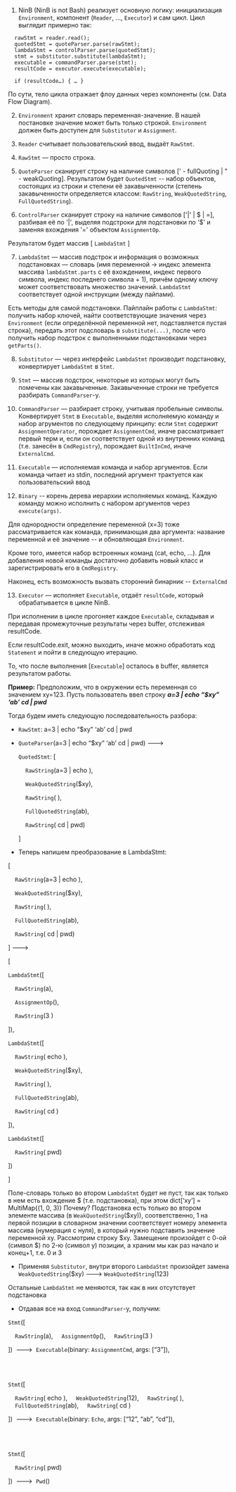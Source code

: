 1. NinB (NinB is not Bash) реализует основную логику: инициализация `Environment`, компонент (`Reader`, …, `Executor`) и сам цикл.
  Цикл выглядит примерно так:
  ```
    rawStmt = reader.read();
    quotedStmt = quoteParser.parse(rawStmt);
    lambdaStmt = controlParser.parse(quotedStmt);
    stmt = substitutor.substitute(lambdaStmt);
    executable = commandParser.parse(stmt);
    resultCode = executor.execute(executable);

    if (resultCode…) { … }
  ```

 По сути, тело цикла отражает флоу данных через компоненты (см. Data Flow Diagram).


2. `Environment` хранит словарь переменная-значение. В нашей постановке значение может быть только строкой. `Environment` должен быть доступен для `Substitutor` и `Assignment`.

3. `Reader` считывает пользовательский ввод, выдаёт `RawStmt`.

4. `RawStmt` — просто строка.

5. `QuoteParser` сканирует строку на наличие символов [' - fullQuoting | " - weakQuoting].
Результатом будет `QuotedStmt` -- набор объектов, состоящих из строки и степени её закавыченности (степень закавыченности определяется классом: `RawString`, `WeakQuotedString`, `FullQuotedString`).

6. `ControlParser` сканирует строку на наличие символов ['|' | $ | =], разбивая её по '|', выделяя подстроки для подстановки по '$' и заменяя вхождения '=' объектом `AssignmentOp`.

Результатом будет массив [ `LambdaStmt` ]

7. `LambdaStmt`  — массив подстрок и информация о возможных подстановках — словарь (имя переменной -> индекс элемента массива `lambdaStmt.parts` с её вхождением, индекс первого символа, индекс последнего символа + 1), причём одному ключу может соответствовать множество значений. `LambdaStmt` соответствует одной инструкции (между пайпами).

Есть методы для самой подстановки. Пайплайн работы с `LambdaStmt`: получить набор ключей, найти соответствующие значения через `Environment` (если определённой переменной нет, подставляется пустая строка), передать этот подсловарь в `substitute(...)`, после чего получить набор подстрок с выполненными подстановками через `getParts()`.

8. `Substitutor` — через интерфейс `LambdaStmt` производит подстановку, конвертирует `LambdaStmt` в `Stmt`.

9. `Stmt` — массив подстрок, некоторые из которых могут быть помечены как закавыченные. Закавыченные строки не требуется разбирать `CommandParser`-у.

10. `CommandParser` — разбирает строку, учитывая пробельные символы. Конвертирует `Stmt` в `Executable`, выделяя исполняемую команду и набор агрументов по следующему принципу: если `Stmt` содержит `AssignmentOperator`, порождает `AssignmentCmd`, иначе рассматривает первый терм и, если он соответствует одной из внутренних команд (т.е. занесён в `CmdRegistry`), порождает `BuiltInCmd`, иначе `ExternalCmd`.

11. `Executable` — исполняемая команда и набор аргументов. Если команда читает из stdin, последний аргумент трактуется как пользовательский ввод

12. `Binary` -- корень дерева иерархии исполняемых команд. Каждую команду можно исполнить с набором аргументов через `execute(args)`.

Для однородности определение переменной (x=3) тоже рассматривается как команда, принимающая два аргумента: название переменной и её значение -- и обновляющая `Environment`.

Кроме того, имеется набор встроенных команд (cat, echo, ...). Для добавления новой команды достаточно добавить новый класс и зарегистрировать его в `CmdRegistry`.

Наконец, есть возможность вызвать сторонний бинарник -- `ExternalCmd`

13. `Executor` — исполняет `Executable`, отдаёт `resultCode`, который обрабатывается в цикле NinB.

При исполнении в цикле прогоняет каждое `Executable`, складывая и передавая промежуточные результаты через buffer, отслеживая resultCode.

Если resultCode.exit, можно выходить, иначе можно обработать код `Statement` и пойти в следующую итерацию.

То, что после выполнения [`Executable`] осталось в buffer, является результатом работы.






**Пример:** Предположим, что в окружении есть переменная со значением xy=123. Пусть пользователь ввел строку _**a=3 | echo “$xy” ‘ab’ cd | pwd**_

Тогда будем иметь следующую последовательность разбора:

- `RawStmt`: a=3 | echo “$xy” ‘ab’ cd | pwd

- `QuoteParser`(a=3 | echo “$xy” ‘ab’ cd | pwd)   --->
  
  `QuotedStmt`: [
  
    &nbsp;&nbsp;&nbsp;&nbsp;`RawString`(a=3 | echo ),

    &nbsp;&nbsp;&nbsp;&nbsp;`WeakQuotedString`($xy),

    &nbsp;&nbsp;&nbsp;&nbsp;`RawString`( ),

    &nbsp;&nbsp;&nbsp;&nbsp;`FullQuotedString`(ab),

    &nbsp;&nbsp;&nbsp;&nbsp;`RawString`( cd | pwd)
    
  ]

- Теперь напишем преобразование в LambdaStmt:

[

  &nbsp;&nbsp;&nbsp;&nbsp;`RawString`(a=3 | echo ),

  &nbsp;&nbsp;&nbsp;&nbsp;`WeakQuotedString`($xy),

  &nbsp;&nbsp;&nbsp;&nbsp;`RawString`( ),

  &nbsp;&nbsp;&nbsp;&nbsp;`FullQuotedString`(ab),

  &nbsp;&nbsp;&nbsp;&nbsp;`RawString`( cd | pwd)
  
]  --->

[

  `LambdaStmt`([
  
  &nbsp;&nbsp;&nbsp;&nbsp;`RawString`(a), 
  
  &nbsp;&nbsp;&nbsp;&nbsp;`AssignmentOp`(), 
  
  &nbsp;&nbsp;&nbsp;&nbsp;`RawString`(3 )
          
  ]),

  `LambdaStmt`([
  
  &nbsp;&nbsp;&nbsp;&nbsp;`RawString`( echo ),
  
  &nbsp;&nbsp;&nbsp;&nbsp;`WeakQuotedString`($xy), 
  
  &nbsp;&nbsp;&nbsp;&nbsp;`RawString`( ), 
  
  &nbsp;&nbsp;&nbsp;&nbsp;`FullQuotedString`(ab), 
  
  &nbsp;&nbsp;&nbsp;&nbsp;`RawString`( cd )
          
  ]),

  `LambdaStmt`([
  
  &nbsp;&nbsp;&nbsp;&nbsp;`RawString`( pwd)
          
  ])
  
]

Поле-словарь только во втором `LambdaStmt` будет не пуст, так как только в нем есть вхождение $ (т.е. подстановка), при этом
dict[‘xy’] = MultiMap{(1, 0, 3)}
 Почему? Подстановка есть только во втором элементе массива (в `WeakQuotedString`($xy)), соответственно, 1 на первой позиции в словарном значении соответствует номеру элемента массива (нумерация с нуля), в который нужно подставить значение переменной xy. Рассмотрим строку $xy. Замещение произойдет с 0-ой (символ $) по 2-ю (символ y) позиции, а храним мы как раз начало и конец+1, т.е. 0 и 3

- Применяя `Substitutor`, внутри второго `LambdaStmt` произойдет замена
`WeakQuotedString`($xy) ---> `WeakQuotedString`(123)

Остальные `LambdaStmt` не меняются, так как в них отсутствует подстановка

- Отдавая все на вход `CommandParser`-у, получим:

`Stmt`([

  &nbsp;&nbsp;&nbsp;&nbsp;`RawString`(a),
  &nbsp;&nbsp;&nbsp;&nbsp;`AssignmentOp`(),
  &nbsp;&nbsp;&nbsp;&nbsp;`RawString`(3 )
        
]) &nbsp;--->&nbsp; `Executable`(binary: `AssignmentCmd`, args: [“3”]),

<br /><br />

`Stmt`([

  &nbsp;&nbsp;&nbsp;&nbsp;`RawString`( echo ),
  &nbsp;&nbsp;&nbsp;&nbsp;`WeakQuotedString`(12),
  &nbsp;&nbsp;&nbsp;&nbsp;`RawString`( ),
  &nbsp;&nbsp;&nbsp;&nbsp;`FullQuotedString`(ab),
  &nbsp;&nbsp;&nbsp;&nbsp;`RawString`( cd )
  
]) &nbsp;--->&nbsp;  `Executable`(binary: `Echo`, args: [“12”, “ab”, “cd”]),

<br /><br />

`Stmt`([

  &nbsp;&nbsp;&nbsp;&nbsp;`RawString`( pwd)
  
]) &nbsp;--->&nbsp; `Pwd`()
